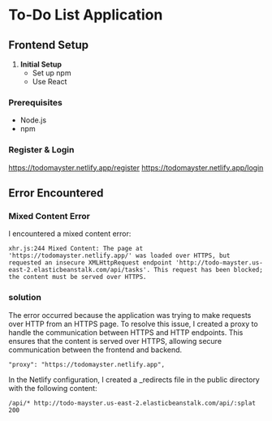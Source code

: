 # To-Do List Application
## Frontend Setup

1. **Initial Setup**
   - Set up npm
   - Use React

### Prerequisites

- Node.js
- npm

### Register & Login 
   https://todomayster.netlify.app/register
   https://todomayster.netlify.app/login

## Error Encountered

### Mixed Content Error

I encountered a mixed content error:
```plain
xhr.js:244 Mixed Content: The page at 'https://todomayster.netlify.app/' was loaded over HTTPS, but requested an insecure XMLHttpRequest endpoint 'http://todo-mayster.us-east-2.elasticbeanstalk.com/api/tasks'. This request has been blocked; the content must be served over HTTPS.
```

### solution
The error occurred because the application was trying to make requests over HTTP from an HTTPS page. To resolve this issue, I created a proxy to handle the communication between HTTPS and HTTP endpoints. This ensures that the content is served over HTTPS, allowing secure communication between the frontend and backend.
```plain
"proxy": "https://todomayster.netlify.app",
```
In the Netlify configuration, I created a _redirects file in the public directory with the following content:
```plain
/api/* http://todo-mayster.us-east-2.elasticbeanstalk.com/api/:splat 200
```